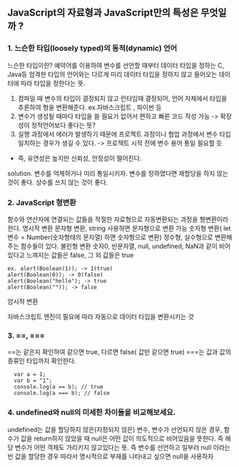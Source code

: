 ## JavaScript의 자료형과 JavaScript만의 특성은 무엇일까 ?


### 1. 느슨한 타입(loosely typed)의 동적(dynamic) 언어
 
느슨한 타입이란?
예약어를 이용하여 변수를 선언할 때부터 데이터 타입을 정하는 C, Java등 엄격한 타입의 언어와는 다르게 미리 데이터 타입을 정하지 않고 들어오는 데이터에 따라 타입을 정한다는 뜻.

1) 컴파일 때 변수의 타입이 결정되지 않고 런타임때 결정되어, 언어 자체에서 타입을 추론하여 형을 변환해준다. ex.자바스크립트 , 파이썬 등
2) 변수가 생성될 때마다 타입을 쓸 필요가 없어서 편하고 빠른 코드 작성 가능
-> 확장성이 정적언어보다 좋다는 뜻?
3) 실행 과정에서 에러가 발생하기 때문에 프로젝트 과정이나 협업 과정에서
변수 타입 일치하는 경우가 생길 수 있다. -> 프로젝트 시작 전에 변수 용어 통일 필요할 듯
* 즉, 유연성은 높지만 신뢰성, 안정성이 떨어진다.

solution.
변수를 억제하거나 미리 통일시키자.
변수를 정하였다면 재할당을 하지 않는 것이 좋다.
상수를 쓰지 않는 것이 좋다.


### 2. JavaScript 형변환
 
함수와 연산자에 연결되는 값들을 적절한 자료형으로 자동변환되는 과정을 형변환이라 한다.
명시적 변환
문자형 변환, string 사용하면 문자형으로 변환 가능
숫자형 변환( let 변수 = Number(숫자형태의 문자열) 하면 숫자형으로 변환)
 정수형, 실수형으로 변환해주는 함수들이 있다.
불린형 변환 숫자0, 빈문자열, null, undefined, NaN과 같이 비어있다고 느껴지는 값들은 false, 그 외 값들은 true
```
ex. alert(Boolean(1)); -> 1(true)
alert(Boolean(0)); -> 0(false)
alert(Boolean("hello"); -> true
alert(Boolean("")); -> false
```
암시적 변환

자바스크립트 엔진이 필요에 따라 자동으로 데이터 타입을 변환시키는 것


### 3. ==, ===
==는 같은지 확인하여 같으면 true, 다르면 false( 값만 같으면 true)
===는 값과 값의 종류인 타입까지 확인한다.
```
  var a = 1;
  var b = "1";
  console.log(a == b); // true
  console.log(a === b); // false
```
### 4. undefined와 null의 미세한 차이들을 비교해보세요.

undefined는 값을 할당하지 않은(지정되지 않은) 변수, 변수가 선언되지 않은 경우, 함수가 값을 return하지 않았을 때
null은 어떤 값이 의도적으로 비어있음을 뜻한다. 즉 해당 변수가 어떤 객체도 가리키지 않고있다는 뜻. 즉 변수를 선언하고 일부러 null 이라는 빈 값을 할당한 경우
따라서 명시적으로 부재를 나타내고 싶으면 null을 사용하자
